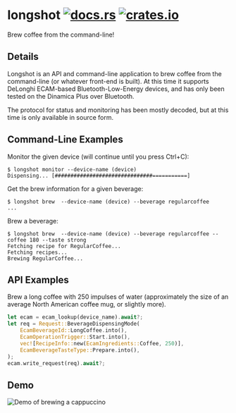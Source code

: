 # longshot [![docs.rs](https://docs.rs/longshot/badge.svg)](https://docs.rs/longshot) [![crates.io](https://img.shields.io/crates/v/longshot.svg)](https://crates.io/crates/longshot)

Brew coffee from the command-line!

## Details

Longshot is an API and command-line application to brew coffee from the command-line (or whatever
front-end is built). At this time it supports DeLonghi ECAM-based Bluetooth-Low-Energy devices, and has only been tested on the
Dinamica Plus over Bluetooth.

The protocol for status and monitoring has been mostly decoded, but at this time is only available in
source form.

## Command-Line Examples

Monitor the given device (will continue until you press Ctrl+C):

```console
$ longshot monitor --device-name (device)
Dispensing... [###############################===========]
```

Get the brew information for a given beverage:

```console
$ longshot brew  --device-name (device) --beverage regularcoffee
...
```

Brew a beverage:

```console
$ longshot brew  --device-name (device) --beverage regularcoffee --coffee 180 --taste strong
Fetching recipe for RegularCoffee...
Fetching recipes...
Brewing RegularCoffee...
```

## API Examples

Brew a long coffee with 250 impulses of water (approximately the size of an average North American coffee mug, or slightly more).

```rust
let ecam = ecam_lookup(device_name).await?;
let req = Request::BeverageDispensingMode(
    EcamBeverageId::LongCoffee.into(),
    EcamOperationTrigger::Start.into(),
    vec![RecipeInfo::new(EcamIngredients::Coffee, 250)],
    EcamBeverageTasteType::Prepare.into(),
);
ecam.write_request(req).await?;
```

## Demo

![Demo of brewing a cappuccino](https://user-images.githubusercontent.com/512240/200137316-a09304e8-b34a-41ff-a847-af71af521ef8.gif)
